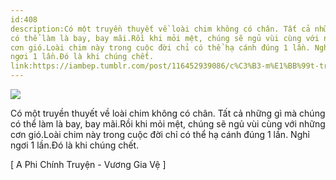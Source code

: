 ```yaml
---
id:408
description:Có một truyền thuyết về loài chim không có chân. Tất cả những gì mà chúng
có thể làm là bay, bay mãi.Rồi khi mỏi mệt, chúng sẽ ngủ vùi cùng với những
cơn gió.Loài chim này trong cuộc đời chỉ có thể hạ cánh đúng 1 lần. Nghỉ
ngơi 1 lần.Đó là khi chúng chết.
link:https://iambep.tumblr.com/post/116452939086/c%C3%B3-m%E1%BB%99t-truy%E1%BB%81n-thuy%E1%BA%BFt-v%E1%BB%81-lo%C3%A0i-chim-kh%C3%B4ng-c%C3%B3-ch%C3%A2n
---
```


![](https://64.media.tumblr.com/149a0ec9c31cb7d6a80e81f75a1d127a/tumblr_nmu7oh2T8F1u3a9rjo1_500.jpg)

Có một truyền thuyết về loài chim không có chân. Tất cả những gì mà chúng
có thể làm là bay, bay mãi.Rồi khi mỏi mệt, chúng sẽ ngủ vùi cùng với những
cơn gió.Loài chim này trong cuộc đời chỉ có thể hạ cánh đúng 1 lần. Nghỉ
ngơi 1 lần.Đó là khi chúng chết.

[ A Phi Chính Truyện - Vương Gia Vệ ]